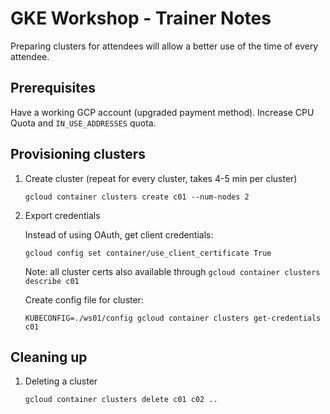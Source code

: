 # GKE Workshop - Trainer Notes

Preparing clusters for attendees will allow a better use of the time of every
attendee.

## Prerequisites

Have a working GCP account (upgraded payment method). 
Increase CPU Quota and `IN_USE_ADDRESSES` quota.

## Provisioning clusters

1. Create cluster (repeat for every cluster, takes 4-5 min per cluster)

   ```
   gcloud container clusters create c01 --num-nodes 2
   ```

1. Export credentials

   Instead of using OAuth, get client credentials:
   ```
   gcloud config set container/use_client_certificate True
   ```
   
   Note: all cluster certs also available through
   `gcloud container clusters describe c01`

   Create config file for cluster:
   ```
   KUBECONFIG=./ws01/config gcloud container clusters get-credentials c01
   ```

##  Cleaning up

1. Deleting a cluster

   ```
   gcloud container clusters delete c01 c02 ..
   ```
